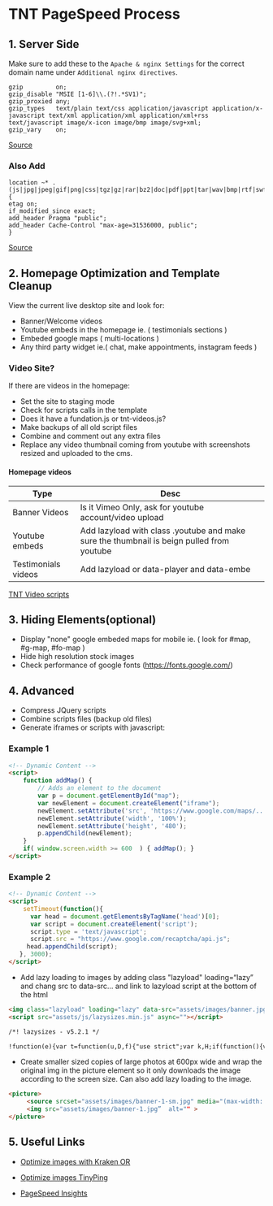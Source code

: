 # TNT PageSpeed Process

## 1. Server Side
Make sure to add these to the `Apache & nginx Settings` for the correct domain name under `Additional nginx directives`.

```
gzip         on;
gzip_disable "MSIE [1-6]\\.(?!.*SV1)";
gzip_proxied any;
gzip_types   text/plain text/css application/javascript application/x-javascript text/xml application/xml application/xml+rss text/javascript image/x-icon image/bmp image/svg+xml;
gzip_vary    on;
```
[Source](https://support.plesk.com/hc/en-us/articles/213380049-How-to-enable-gzip-compression-for-nginx-on-Plesk-server)

### Also Add

```
location ~* .(js|jpg|jpeg|gif|png|css|tgz|gz|rar|bz2|doc|pdf|ppt|tar|wav|bmp|rtf|swf|ico|flv|txt|woff|woff2|svg)$ {
etag on;
if_modified_since exact;
add_header Pragma "public";
add_header Cache-Control "max-age=31536000, public";
}
```
[Source](https://support.plesk.com/hc/en-us/articles/115001374153-How-to-enable-leverage-browser-caching-for-nginx-)

## 2. Homepage Optimization and Template Cleanup
View the current live desktop site and look for:
- Banner/Welcome videos
- Youtube embeds in the homepage ie. ( testimonials sections )
- Embeded google maps ( multi-locations ) 
- Any third party widget ie.( chat, make appointments, instagram feeds )

### Video Site?
If there are videos in the homepage:
- Set the site to staging mode
- Check for scripts calls in the template
- Does it have a fundation.js or tnt-videos.js?
- Make backups of all old script files
- Combine and comment out any extra files
- Replace any video thumbnail coming from youtube with screenshots resized and uploaded to the cms.

#### Homepage videos
Type | Desc 
-----|-----
Banner Videos|Is it Vimeo Only, ask for youtube account/video upload
Youtube embeds|Add lazyload with class .youtube and make sure the thumbnail is beign pulled from youtube
Testimonials videos|Add lazyload or data-player and data-embe

[TNT Video scripts](https://github.com/TNT-Dental/tntvideos)

## 3. Hiding Elements(optional)

- Display "none" google embeded maps for mobile ie. ( look for #map, #g-map, #fo-map )
- Hide high resolution stock images
- Check performance of google fonts (https://fonts.google.com/)

## 4. Advanced

- Compress JQuery scripts
- Combine scripts files (backup old files)
- Generate iframes or scripts with javascript:
### Example 1
```html
<!-- Dynamic Content -->
<script>
	function addMap() {
	    // Adds an element to the document
	    var p = document.getElementById("map");
	    var newElement = document.createElement("iframe");
	    newElement.setAttribute('src', 'https://www.google.com/maps/...');
	    newElement.setAttribute('width', '100%');
	    newElement.setAttribute('height', '480');
	    p.appendChild(newElement);
	}
	if( window.screen.width >= 600  ) {	addMap(); }
</script>	
```
### Example 2
```html
<!-- Dynamic Content -->
<script>
    setTimeout(function(){
      var head = document.getElementsByTagName('head')[0];
      var script = document.createElement('script');
      script.type = 'text/javascript';
      script.src = "https://www.google.com/recaptcha/api.js";
     head.appendChild(script);
   }, 3000);
</script>	
```
- Add lazy loading to images by adding class "lazyload" loading=“lazy” and chang src to data-src…  and link to lazyload script at the bottom of the html
```html
<img class="lazyload" loading="lazy" data-src="assets/images/banner.jpg">
<script src="assets/js/lazysizes.min.js" async=""></script>

/*! lazysizes - v5.2.1 */

!function(e){var t=function(u,D,f){"use strict";var k,H;if(function(){var e;var t={lazyClass:"lazyload",loadedClass:"lazyloaded",loadingClass:"lazyloading",preloadClass:"lazypreload",errorClass:"lazyerror",autosizesClass:"lazyautosizes",srcAttr:"data-src",srcsetAttr:"data-srcset",sizesAttr:"data-sizes",minSize:40,customMedia:{},init:true,expFactor:1.5,hFac:.8,loadMode:2,loadHidden:true,ricTimeout:0,throttleDelay:125};H=u.lazySizesConfig||u.lazysizesConfig||{};for(e in t){if(!(e in H)){H[e]=t[e]}}}(),!D||!D.getElementsByClassName){return{init:function(){},cfg:H,noSupport:true}}var O=D.documentElement,a=u.HTMLPictureElement,P="addEventListener",$="getAttribute",q=u[P].bind(u),I=u.setTimeout,U=u.requestAnimationFrame||I,l=u.requestIdleCallback,j=/^picture$/i,r=["load","error","lazyincluded","_lazyloaded"],i={},G=Array.prototype.forEach,J=function(e,t){if(!i[t]){i[t]=new RegExp("(\\s|^)"+t+"(\\s|$)")}return i[t].test(e[$]("class")||"")&&i[t]},K=function(e,t){if(!J(e,t)){e.setAttribute("class",(e[$]("class")||"").trim()+" "+t)}},Q=function(e,t){var i;if(i=J(e,t)){e.setAttribute("class",(e[$]("class")||"").replace(i," "))}},V=function(t,i,e){var a=e?P:"removeEventListener";if(e){V(t,i)}r.forEach(function(e){t[a](e,i)})},X=function(e,t,i,a,r){var n=D.createEvent("Event");if(!i){i={}}i.instance=k;n.initEvent(t,!a,!r);n.detail=i;e.dispatchEvent(n);return n},Y=function(e,t){var i;if(!a&&(i=u.picturefill||H.pf)){if(t&&t.src&&!e[$]("srcset")){e.setAttribute("srcset",t.src)}i({reevaluate:true,elements:[e]})}else if(t&&t.src){e.src=t.src}},Z=function(e,t){return(getComputedStyle(e,null)||{})[t]},s=function(e,t,i){i=i||e.offsetWidth;while(i<H.minSize&&t&&!e._lazysizesWidth){i=t.offsetWidth;t=t.parentNode}return i},ee=function(){var i,a;var t=[];var r=[];var n=t;var s=function(){var e=n;n=t.length?r:t;i=true;a=false;while(e.length){e.shift()()}i=false};var e=function(e,t){if(i&&!t){e.apply(this,arguments)}else{n.push(e);if(!a){a=true;(D.hidden?I:U)(s)}}};e._lsFlush=s;return e}(),te=function(i,e){return e?function(){ee(i)}:function(){var e=this;var t=arguments;ee(function(){i.apply(e,t)})}},ie=function(e){var i;var a=0;var r=H.throttleDelay;var n=H.ricTimeout;var t=function(){i=false;a=f.now();e()};var s=l&&n>49?function(){l(t,{timeout:n});if(n!==H.ricTimeout){n=H.ricTimeout}}:te(function(){I(t)},true);return function(e){var t;if(e=e===true){n=33}if(i){return}i=true;t=r-(f.now()-a);if(t<0){t=0}if(e||t<9){s()}else{I(s,t)}}},ae=function(e){var t,i;var a=99;var r=function(){t=null;e()};var n=function(){var e=f.now()-i;if(e<a){I(n,a-e)}else{(l||r)(r)}};return function(){i=f.now();if(!t){t=I(n,a)}}},e=function(){var v,m,c,h,e;var y,z,g,p,C,b,A;var n=/^img$/i;var d=/^iframe$/i;var E="onscroll"in u&&!/(gle|ing)bot/.test(navigator.userAgent);var _=0;var w=0;var N=0;var M=-1;var x=function(e){N--;if(!e||N<0||!e.target){N=0}};var W=function(e){if(A==null){A=Z(D.body,"visibility")=="hidden"}return A||!(Z(e.parentNode,"visibility")=="hidden"&&Z(e,"visibility")=="hidden")};var S=function(e,t){var i;var a=e;var r=W(e);g-=t;b+=t;p-=t;C+=t;while(r&&(a=a.offsetParent)&&a!=D.body&&a!=O){r=(Z(a,"opacity")||1)>0;if(r&&Z(a,"overflow")!="visible"){i=a.getBoundingClientRect();r=C>i.left&&p<i.right&&b>i.top-1&&g<i.bottom+1}}return r};var t=function(){var e,t,i,a,r,n,s,l,o,u,f,c;var d=k.elements;if((h=H.loadMode)&&N<8&&(e=d.length)){t=0;M++;for(;t<e;t++){if(!d[t]||d[t]._lazyRace){continue}if(!E||k.prematureUnveil&&k.prematureUnveil(d[t])){R(d[t]);continue}if(!(l=d[t][$]("data-expand"))||!(n=l*1)){n=w}if(!u){u=!H.expand||H.expand<1?O.clientHeight>500&&O.clientWidth>500?500:370:H.expand;k._defEx=u;f=u*H.expFactor;c=H.hFac;A=null;if(w<f&&N<1&&M>2&&h>2&&!D.hidden){w=f;M=0}else if(h>1&&M>1&&N<6){w=u}else{w=_}}if(o!==n){y=innerWidth+n*c;z=innerHeight+n;s=n*-1;o=n}i=d[t].getBoundingClientRect();if((b=i.bottom)>=s&&(g=i.top)<=z&&(C=i.right)>=s*c&&(p=i.left)<=y&&(b||C||p||g)&&(H.loadHidden||W(d[t]))&&(m&&N<3&&!l&&(h<3||M<4)||S(d[t],n))){R(d[t]);r=true;if(N>9){break}}else if(!r&&m&&!a&&N<4&&M<4&&h>2&&(v[0]||H.preloadAfterLoad)&&(v[0]||!l&&(b||C||p||g||d[t][$](H.sizesAttr)!="auto"))){a=v[0]||d[t]}}if(a&&!r){R(a)}}};var i=ie(t);var B=function(e){var t=e.target;if(t._lazyCache){delete t._lazyCache;return}x(e);K(t,H.loadedClass);Q(t,H.loadingClass);V(t,L);X(t,"lazyloaded")};var a=te(B);var L=function(e){a({target:e.target})};var T=function(t,i){try{t.contentWindow.location.replace(i)}catch(e){t.src=i}};var F=function(e){var t;var i=e[$](H.srcsetAttr);if(t=H.customMedia[e[$]("data-media")||e[$]("media")]){e.setAttribute("media",t)}if(i){e.setAttribute("srcset",i)}};var s=te(function(t,e,i,a,r){var n,s,l,o,u,f;if(!(u=X(t,"lazybeforeunveil",e)).defaultPrevented){if(a){if(i){K(t,H.autosizesClass)}else{t.setAttribute("sizes",a)}}s=t[$](H.srcsetAttr);n=t[$](H.srcAttr);if(r){l=t.parentNode;o=l&&j.test(l.nodeName||"")}f=e.firesLoad||"src"in t&&(s||n||o);u={target:t};K(t,H.loadingClass);if(f){clearTimeout(c);c=I(x,2500);V(t,L,true)}if(o){G.call(l.getElementsByTagName("source"),F)}if(s){t.setAttribute("srcset",s)}else if(n&&!o){if(d.test(t.nodeName)){T(t,n)}else{t.src=n}}if(r&&(s||o)){Y(t,{src:n})}}if(t._lazyRace){delete t._lazyRace}Q(t,H.lazyClass);ee(function(){var e=t.complete&&t.naturalWidth>1;if(!f||e){if(e){K(t,"ls-is-cached")}B(u);t._lazyCache=true;I(function(){if("_lazyCache"in t){delete t._lazyCache}},9)}if(t.loading=="lazy"){N--}},true)});var R=function(e){if(e._lazyRace){return}var t;var i=n.test(e.nodeName);var a=i&&(e[$](H.sizesAttr)||e[$]("sizes"));var r=a=="auto";if((r||!m)&&i&&(e[$]("src")||e.srcset)&&!e.complete&&!J(e,H.errorClass)&&J(e,H.lazyClass)){return}t=X(e,"lazyunveilread").detail;if(r){re.updateElem(e,true,e.offsetWidth)}e._lazyRace=true;N++;s(e,t,r,a,i)};var r=ae(function(){H.loadMode=3;i()});var l=function(){if(H.loadMode==3){H.loadMode=2}r()};var o=function(){if(m){return}if(f.now()-e<999){I(o,999);return}m=true;H.loadMode=3;i();q("scroll",l,true)};return{_:function(){e=f.now();k.elements=D.getElementsByClassName(H.lazyClass);v=D.getElementsByClassName(H.lazyClass+" "+H.preloadClass);q("scroll",i,true);q("resize",i,true);q("pageshow",function(e){if(e.persisted){var t=D.querySelectorAll("."+H.loadingClass);if(t.length&&t.forEach){U(function(){t.forEach(function(e){if(e.complete){R(e)}})})}}});if(u.MutationObserver){new MutationObserver(i).observe(O,{childList:true,subtree:true,attributes:true})}else{O[P]("DOMNodeInserted",i,true);O[P]("DOMAttrModified",i,true);setInterval(i,999)}q("hashchange",i,true);["focus","mouseover","click","load","transitionend","animationend"].forEach(function(e){D[P](e,i,true)});if(/d$|^c/.test(D.readyState)){o()}else{q("load",o);D[P]("DOMContentLoaded",i);I(o,2e4)}if(k.elements.length){t();ee._lsFlush()}else{i()}},checkElems:i,unveil:R,_aLSL:l}}(),re=function(){var i;var n=te(function(e,t,i,a){var r,n,s;e._lazysizesWidth=a;a+="px";e.setAttribute("sizes",a);if(j.test(t.nodeName||"")){r=t.getElementsByTagName("source");for(n=0,s=r.length;n<s;n++){r[n].setAttribute("sizes",a)}}if(!i.detail.dataAttr){Y(e,i.detail)}});var a=function(e,t,i){var a;var r=e.parentNode;if(r){i=s(e,r,i);a=X(e,"lazybeforesizes",{width:i,dataAttr:!!t});if(!a.defaultPrevented){i=a.detail.width;if(i&&i!==e._lazysizesWidth){n(e,r,a,i)}}}};var e=function(){var e;var t=i.length;if(t){e=0;for(;e<t;e++){a(i[e])}}};var t=ae(e);return{_:function(){i=D.getElementsByClassName(H.autosizesClass);q("resize",t)},checkElems:t,updateElem:a}}(),t=function(){if(!t.i&&D.getElementsByClassName){t.i=true;re._();e._()}};return I(function(){H.init&&t()}),k={cfg:H,autoSizer:re,loader:e,init:t,uP:Y,aC:K,rC:Q,hC:J,fire:X,gW:s,rAF:ee}}(e,e.document,Date);e.lazySizes=t,"object"==typeof module&&module.exports&&(module.exports=t)}("undefined"!=typeof window?window:{});

``` 

- Create smaller sized copies of large photos at 600px wide and wrap the original img in the picture element so it only downloads the image according to the screen size. Can also add lazy loading to the image.
```html
<picture>
     <source srcset="assets/images/banner-1-sm.jpg" media="(max-width: 600px)"> 
     <img src="assets/images/banner-1.jpg”  alt="" >
</picture>
```

## 5. Useful Links
- [Optimize images with Kraken OR ](https://kraken.io/web-interface)
- [Optimize images TinyPing](https://tinypng.com/)

- [PageSpeed Insights](https://developers.google.com/speed/pagespeed/insights/)
